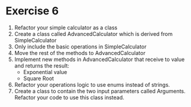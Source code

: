 # Exercise 6

1. Refactor your simple calculator as a class
1. Create a class called AdvancedCalculator which is derived from SimpleCalculator
1. Only include the basic operations in SimpleCalculator
1. Move the rest of the methods to AdvancedCalculator 
1. Implement new methods in AdvancedCalculator that receive to value and returns the result: 
    - Exponential value
    - Square Root
1. Refactor your operations logic to use enums instead of strings.
1. Create a class to contain the two input parameters called Arguments. Refactor your code to use this class instead.